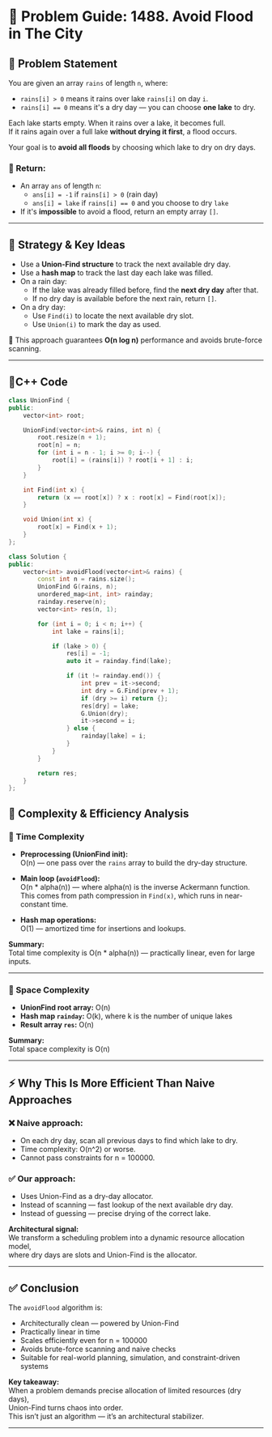 # 🧠 Problem Guide: 1488. Avoid Flood in The City

## 📘 Problem Statement

You are given an array `rains` of length `n`, where:

- `rains[i] > 0` means it rains over lake `rains[i]` on day `i`.
- `rains[i] == 0` means it's a dry day — you can choose **one lake** to dry.

Each lake starts empty. When it rains over a lake, it becomes full.  
If it rains again over a full lake **without drying it first**, a flood occurs.

Your goal is to **avoid all floods** by choosing which lake to dry on dry days.

### 🔹 Return:

- An array `ans` of length `n`:
  - `ans[i] = -1` if `rains[i] > 0` (rain day)
  - `ans[i] = lake` if `rains[i] == 0` and you choose to dry `lake`
- If it's **impossible** to avoid a flood, return an empty array `[]`.

---

## 🧩 Strategy & Key Ideas

- Use a **Union-Find structure** to track the next available dry day.
- Use a **hash map** to track the last day each lake was filled.
- On a rain day:
  - If the lake was already filled before, find the **next dry day** after that.
  - If no dry day is available before the next rain, return `[]`.
- On a dry day:
  - Use `Find(i)` to locate the next available dry slot.
  - Use `Union(i)` to mark the day as used.

📌 This approach guarantees **O(n log n)** performance and avoids brute-force scanning.

---

## 🧠C++ Code

```cpp
class UnionFind {
public:
    vector<int> root;

    UnionFind(vector<int>& rains, int n) {
        root.resize(n + 1);
        root[n] = n;
        for (int i = n - 1; i >= 0; i--) {
            root[i] = (rains[i]) ? root[i + 1] : i;
        }
    }

    int Find(int x) {
        return (x == root[x]) ? x : root[x] = Find(root[x]);
    }

    void Union(int x) {
        root[x] = Find(x + 1);
    }
};

class Solution {
public:
    vector<int> avoidFlood(vector<int>& rains) {
        const int n = rains.size();
        UnionFind G(rains, n);
        unordered_map<int, int> rainday;
        rainday.reserve(n);
        vector<int> res(n, 1);

        for (int i = 0; i < n; i++) {
            int lake = rains[i];

            if (lake > 0) {
                res[i] = -1;
                auto it = rainday.find(lake);

                if (it != rainday.end()) {
                    int prev = it->second;
                    int dry = G.Find(prev + 1);
                    if (dry >= i) return {};
                    res[dry] = lake;
                    G.Union(dry);
                    it->second = i;
                } else {
                    rainday[lake] = i;
                }
            }
        }

        return res;
    }
};
```

## 🧠 Complexity & Efficiency Analysis

### 🔹 Time Complexity

- **Preprocessing (UnionFind init):**  
  O(n) — one pass over the `rains` array to build the dry-day structure.

- **Main loop (`avoidFlood`):**  
  O(n * alpha(n)) — where alpha(n) is the inverse Ackermann function.  
  This comes from path compression in `Find(x)`, which runs in near-constant time.

- **Hash map operations:**  
  O(1) — amortized time for insertions and lookups.

**Summary:**  
Total time complexity is O(n * alpha(n)) — practically linear, even for large inputs.

---

### 🔹 Space Complexity

- **UnionFind root array:** O(n)  
- **Hash map `rainday`:** O(k), where k is the number of unique lakes  
- **Result array `res`:** O(n)

**Summary:**  
Total space complexity is O(n)

---

## ⚡ Why This Is More Efficient Than Naive Approaches

### ❌ Naive approach:
- On each dry day, scan all previous days to find which lake to dry.
- Time complexity: O(n^2) or worse.
- Cannot pass constraints for n = 100000.

### ✅ Our approach:
- Uses Union-Find as a dry-day allocator.
- Instead of scanning — fast lookup of the next available dry day.
- Instead of guessing — precise drying of the correct lake.

**Architectural signal:**  
We transform a scheduling problem into a dynamic resource allocation model,  
where dry days are slots and Union-Find is the allocator.

---

## ✅ Conclusion

The `avoidFlood` algorithm is:

- Architecturally clean — powered by Union-Find  
- Practically linear in time  
- Scales efficiently even for n = 100000  
- Avoids brute-force scanning and naive checks  
- Suitable for real-world planning, simulation, and constraint-driven systems

**Key takeaway:**  
When a problem demands precise allocation of limited resources (dry days),  
Union-Find turns chaos into order.  
This isn’t just an algorithm — it’s an architectural stabilizer.


---
